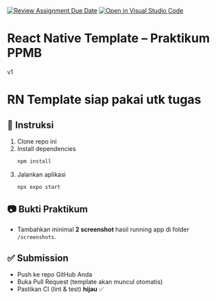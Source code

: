 [![Review Assignment Due Date](https://classroom.github.com/assets/deadline-readme-button-22041afd0340ce965d47ae6ef1cefeee28c7c493a6346c4f15d667ab976d596c.svg)](https://classroom.github.com/a/cUqDT752)
[![Open in Visual Studio Code](https://classroom.github.com/assets/open-in-vscode-2e0aaae1b6195c2367325f4f02e2d04e9abb55f0b24a779b69b11b9e10269abc.svg)](https://classroom.github.com/online_ide?assignment_repo_id=20356618&assignment_repo_type=AssignmentRepo)
# React Native Template – Praktikum PPMB
v1
# RN Template siap pakai utk tugas
## 📌 Instruksi
1. Clone repo ini
2. Install dependencies
   ```bash
   npm install
   ```
3. Jalankan aplikasi
   ```bash
   npx expo start
   ```

## 📷 Bukti Praktikum
- Tambahkan minimal **2 screenshot** hasil running app di folder `/screenshots`.

## ✅ Submission
- Push ke repo GitHub Anda
- Buka Pull Request (template akan muncul otomatis)
- Pastikan CI (lint & test) **hijau** ✅
